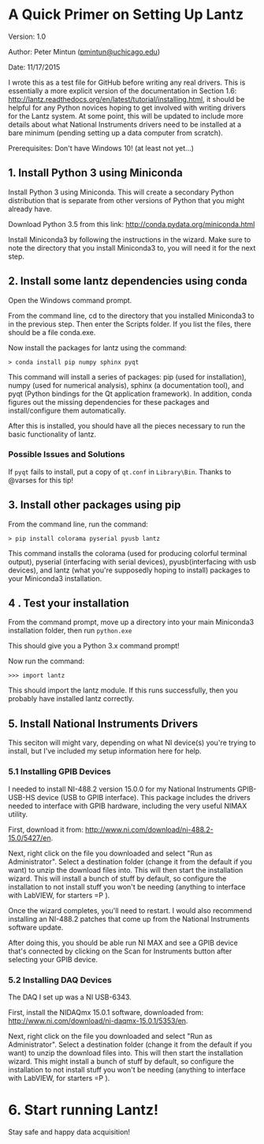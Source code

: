 # A Quick Primer on Setting Up Lantz #
Version: 1.0

Author: Peter Mintun (pmintun@uchicago.edu)

Date: 11/17/2015

I wrote this as a test file for GitHub before writing any real drivers. This is essentially a more explicit version of the documentation in Section 1.6: http://lantz.readthedocs.org/en/latest/tutorial/installing.html, it should be helpful for any Python novices hoping to get involved with writing drivers for the Lantz system. At some point, this will be updated to include more details about what National Instruments drivers need to be installed at a bare minimum (pending setting up a data computer from scratch).

Prerequisites: Don't have Windows 10! (at least not yet...)

## 1. Install Python 3 using Miniconda ##
Install Python 3 using Miniconda. This will create a secondary Python distribution that is separate from other versions of Python that you might already have.

Download Python 3.5 from this link: http://conda.pydata.org/miniconda.html

Install Miniconda3 by following the instructions in the wizard. Make sure to note the directory that you install Miniconda3 to, you will need it for the next step.

## 2. Install some lantz dependencies using conda ##
Open the Windows command prompt.

From the command line, cd to the directory that you installed Miniconda3 to in the previous step. Then enter the Scripts folder. If you list the files, there should be a file conda.exe.

Now install the packages for lantz using the command:

    > conda install pip numpy sphinx pyqt


This command will install a series of packages: pip (used for installation), numpy (used for numerical analysis), sphinx (a documentation tool), and pyqt (Python bindings for the Qt application framework). In addition, conda figures out the missing dependencies for these packages and install/configure them automatically.

After this is installed, you should have all the pieces necessary to run the basic functionality of lantz.

### Possible Issues and Solutions ###

If `pyqt` fails to install, put a copy of `qt.conf` in `Library\Bin`. Thanks to @varses for this tip!

## 3. Install other packages using pip ##

From the command line, run the command:

    > pip install colorama pyserial pyusb lantz

This command installs the colorama (used for producing colorful terminal output), pyserial (interfacing with serial devices), pyusb(interfacing with usb devices), and lantz (what you're supposedly hoping to install) packages to your Miniconda3 installation.

## 4 . Test your installation ##
From the command prompt, move up a directory into your main Miniconda3 installation folder, then run `python.exe`

This should give you a Python 3.x command prompt!

Now run the command:

    >>> import lantz

This should import the lantz module. If this runs successfully, then you probably have installed lantz correctly.

## 5. Install National Instruments Drivers ##
This seciton will might vary, depending on what NI device(s) you're trying to install, but I've included my setup information here for help.

### 5.1 Installing GPIB Devices ###
I needed to install NI-488.2 version 15.0.0 for my National Instruments GPIB-USB-HS device (USB to GPIB interface). This package includes the drivers needed to interface with GPIB hardware, including the very useful NIMAX utility.

First, download it from: http://www.ni.com/download/ni-488.2-15.0/5427/en.

Next, right click on the file you downloaded and select "Run as Administrator". Select a destination folder (change it from the default if you want) to unzip the download files into. This will then start the installation wizard. This will install a bunch of stuff by default, so configure the installation to not install stuff you won't be needing (anything to interface with LabVIEW, for starters =P ).

Once the wizard completes, you'll need to restart. I would also recommend installing an NI-488.2 patches that come up from the National Instruments software update.

After doing this, you should be able run NI MAX and see a GPIB device that's connected by clicking on the Scan for Instruments button after selecting your GPIB device.

### 5.2 Installing DAQ Devices ###
The DAQ I set up was a NI USB-6343.

First, install the NIDAQmx 15.0.1 software, downloaded from: http://www.ni.com/download/ni-daqmx-15.0.1/5353/en.

Next, right click on the file you downloaded and select "Run as Administrator". Select a destination folder (change it from the default if you want) to unzip the download files into. This will then start the installation wizard. This might install a bunch of stuff by default, so configure the installation to not install stuff you won't be needing (anything to interface with LabVIEW, for starters =P ).

# 6. Start running Lantz! #
Stay safe and happy data acquisition!
